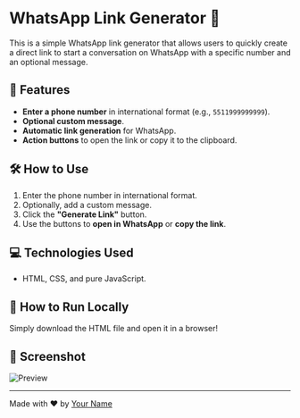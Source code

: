 # WhatsApp Link Generator 📱

This is a simple WhatsApp link generator that allows users to quickly create a direct link to start a conversation on WhatsApp with a specific number and an optional message.

## 🚀 Features
- **Enter a phone number** in international format (e.g., `5511999999999`).
- **Optional custom message**.
- **Automatic link generation** for WhatsApp.
- **Action buttons** to open the link or copy it to the clipboard.

## 🛠 How to Use
1. Enter the phone number in international format.
2. Optionally, add a custom message.
3. Click the **"Generate Link"** button.
4. Use the buttons to **open in WhatsApp** or **copy the link**.

## 💻 Technologies Used
- HTML, CSS, and pure JavaScript.

## 📂 How to Run Locally
Simply download the HTML file and open it in a browser!

## 📸 Screenshot
![Preview](![Screenshot_15](https://github.com/user-attachments/assets/4c3213dc-fdb1-4e8f-86c5-e460cd37a229)
)

---

Made with ❤️ by [Your Name](https://github.com/bezalyel-dev)
